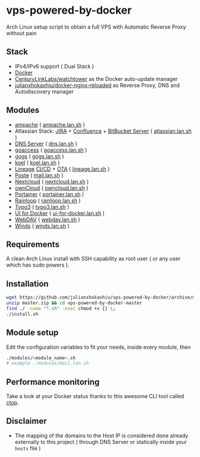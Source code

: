 # vps-powered-by-docker
Arch Linux setup script to obtain a full VPS with Automatic Reverse Proxy without pain

## Stack
- IPv4/IPv6 support ( Dual Stack )
- [Docker](https://www.docker.com/)
- [CenturyLinkLabs/watchtower](https://github.com/CenturyLinkLabs/watchtower) as the Docker auto-update manager
- [julianxhokaxhiu/docker-nginx-reloaded](https://github.com/julianxhokaxhiu/docker-nginx-reloaded) as Reverse Proxy, DNS and Autodiscovery manager

## Modules
- [ampache](http://ampache.org/) ( [ampache.lan.sh](modules/ampache.lan.sh) )
- Atlassian Stack: [JIRA](https://www.atlassian.com/software/jira) + [Confluence](https://www.atlassian.com/software/confluence) + [BitBucket Server](https://bitbucket.org/product/server) ( [atlassian.lan.sh](modules/atlassian.lan.sh) )
- [DNS Server](https://github.com/julianxhokaxhiu/docker-powerdns) ( [dns.lan.sh](modules/dns.lan.sh) )
- [goaccess](https://goaccess.io/) ( [goaccess.lan.sh](modules/goaccess.lan.sh) )
- [gogs](https://gogs.io/) ( [gogs.lan.sh](modules/gogs.lan.sh) )
- [koel](https://koel.phanan.net/) ( [koel.lan.sh](modules/koel.lan.sh) )
- [Lineage](http://lineageos.org/) [CI/CD](https://github.com/julianxhokaxhiu/docker-lineage-cicd) + [OTA](https://github.com/julianxhokaxhiu/LineageOTA) ( [lineage.lan.sh](modules/lineage.lan.sh) )
- [Poste](https://poste.io) ( [mail.lan.sh](modules/mail.lan.sh) )
- [Nextcloud](https://nextcloud.com/) ( [nextcloud.lan.sh](modules/nextcloud.lan.sh) )
- [ownCloud](https://owncloud.org/) ( [owncloud.lan.sh](modules/owncloud.lan.sh) )
- [Portainer](https://github.com/portainer/portainer) ( [portainer.lan.sh](modules/portainer.lan.sh) )
- [Rainloop](http://www.rainloop.net/) ( [rainloop.lan.sh](modules/rainloop.lan.sh) )
- [Typo3](https://typo3.org/) ( [typo3.lan.sh](modules/typo3.lan.sh) )
- [UI for Docker](https://github.com/kevana/ui-for-docker) ( [ui-for-docker.lan.sh](modules/ui-for-docker.lan.sh) )
- [WebDAV](https://hub.docker.com/r/idelsink/webdav/) ( [webdav.lan.sh](modules/webdav.lan.sh) )
- [Winds](http://winds.getstream.io/) ( [winds.lan.sh](modules/winds.lan.sh) )

## Requirements
A clean Arch Linux install with SSH capability as root user ( or any user which has sudo powers ).

## Installation
```bash
wget https://github.com/julianxhokaxhiu/vps-powered-by-docker/archive/master.zip
unzip master.zip && cd vps-powered-by-docker-master
find ./ -name "*.sh" -exec chmod +x {} \;
./install.sh
```

## Module setup
Edit the configuration variables to fit your needs, inside every module, then
```bash
./modules/<module_name>.sh
# example ./modules/mail.lan.sh
```

## Performance monitoring
Take a look at your Docker status thanks to this awesome CLI tool called [ctop](https://github.com/bcicen/ctop).

## Disclaimer
- The mapping of the domains to the Host IP is considered done already externally to this project ( through DNS Server or statically inside your `hosts` file )
